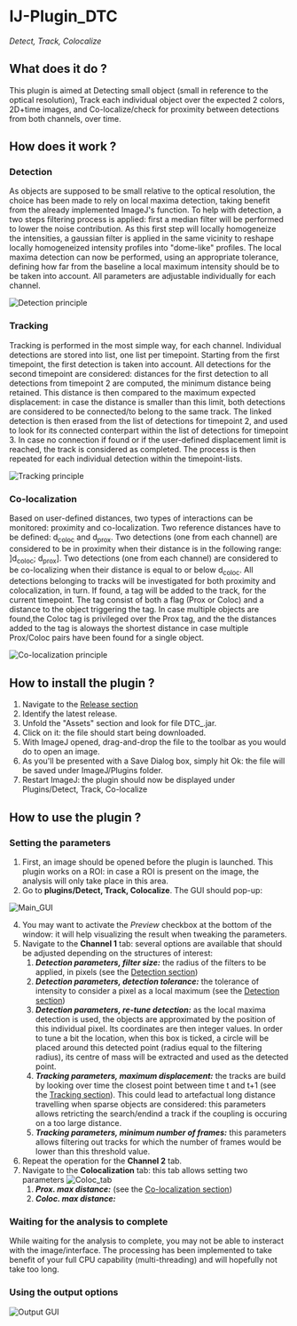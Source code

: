 # IJ-Plugin_DTC
_Detect, Track, Colocalize_

## What does it do ?
This plugin is aimed at Detecting small object (small in reference to the optical resolution), Track each individual object over the expected 2 colors, 2D+time images, and Co-localize/check for proximity between detections from both channels, over time.

## How does it work ?
### Detection
As objects are supposed to be small relative to the optical resolution, the choice has been made to rely on local maxima detection, taking benefit from the already implemented ImageJ's function. To help with detection, a two steps filtering process is applied: first a median filter will be performed to lower the noise contribution. As this first step will locally homogeneize the intensities, a gaussian filter is applied in the same vicinity to reshape locally homogeneized intensity profiles into "dome-like" profiles. The local maxima detection can now be performed, using an appropriate tolerance, defining how far from the baseline a local maximum intensity should be to be taken into account.
All parameters are adjustable individually for each channel.

![Detection principle](https://github.com/fabricecordelieres/IJ-Plugin_DTC/blob/master/images/Detection_principle.png)

### Tracking
Tracking is performed in the most simple way, for each channel. Individual detections are stored into list, one list per timepoint. Starting from the first timepoint, the first detection is taken into account. All detections for the second timepoint are considered: distances for the first detection to all detections from timepoint 2 are computed, the minimum distance being retained. This distance is then compared to the maximum expected displacement: in case the distance is smaller than this limit, both detections are considered to be connected/to belong to the same track. The linked detection is then erased from the list of detections for timepoint 2, and used to look for its connected conterpart within the list of detections for timepoint 3. In case no connection if found or if the user-defined displacement limit is reached, the track is considered as completed.
The process is then repeated for each individual detection within the timepoint-lists.

![Tracking principle](https://github.com/fabricecordelieres/IJ-Plugin_DTC/blob/master/images/Tracking_principle.png)

### Co-localization
Based on user-defined distances, two types of interactions can be monitored: proximity and co-localization. Two reference distances have to be defined: d<sub>coloc</sub> and d<sub>prox</sub>. Two detections (one from each channel) are considered to be in proximity when their distance is in the following range: ]d<sub>coloc</sub>; d<sub>prox</sub>]. Two detections (one from each channel) are considered to be co-localizing when their distance is equal to or below d<sub>coloc</sub>. All detections belonging to tracks will be investigated for both proximity and colocalization, in turn. If found, a tag will be added to the track, for the current timepoint. The tag consist of both a flag (Prox or Coloc) and a distance to the object triggering the tag. In case multiple objects are found,the Coloc tag is privileged over the Prox tag, and the the distances added to the tag is  aloways the shortest distance in case multiple Prox/Coloc pairs have been found for a single object.

![Co-localization principle](https://github.com/fabricecordelieres/IJ-Plugin_DTC/blob/master/images/Co-localization_principle.png)

## How to install the plugin ?
1. Navigate to the [Release section](https://github.com/fabricecordelieres/IJ-Plugin_DTC/releases)
2. Identify the latest release.
3. Unfold the "Assets" section and look for file DTC_.jar.
4. Click on it: the file should start being downloaded.
5. With ImageJ opened, drag-and-drop the file to the toolbar as you would do to open an image.
6. As you'll be presented with a Save Dialog box, simply hit Ok: the file will be saved under ImageJ/Plugins folder.
7. Restart ImageJ: the plugin should now be displayed under Plugins/Detect, Track, Co-localize

## How to use the plugin ?
### Setting the parameters
1. First, an image should be opened before the plugin is launched. This plugin works on a ROI: in case a ROI is present on the image, the analysis will only take place in this area.
2. Go to **plugins/Detect, Track, Colocalize**. The GUI should pop-up:

![Main_GUI](https://github.com/fabricecordelieres/IJ-Plugin_DTC/blob/master/images/GUI_Red.png)

4. You may want to activate the _Preview_ checkbox at the bottom of the window: it will help visualizing the result when tweaking the parameters.
5. Navigate to the **Channel 1** tab: several options are available that should be adjusted depending on the structures of interest:
    1. **_Detection parameters, filter size:_** the radius of the filters to be applied, in pixels (see the [Detection section](#detection))
    2. **_Detection parameters, detection tolerance:_** the tolerance of intensity to consider a pixel as a local maximum (see the [Detection section](#detection))
    3. **_Detection parameters, re-tune detection:_** as the local maxima detection is used, the objects are approximated by the position of this individual pixel. Its coordinates are then integer values. In order to tune a bit the location, when this box is ticked, a circle will be placed around this detected point (radius equal to the filtering radius), its centre of mass will be extracted and used as the detected point. 
    4. **_Tracking parameters, maximum displacement:_** the tracks are build by looking over time the closest point between time t and t+1 (see the [Tracking section](#tracking)). This could lead to artefactual long distance travelling when sparse objects are considered: this parameters allows retricting the search/endind a track if the coupling is occuring on a too large distance.
    5. **_Tracking parameters, minimum number of frames:_** this parameters allows filtering out tracks for which the number of frames would be lower than this threshold value.
6. Repeat the operation for the **Channel 2** tab.
7. Navigate to the **Colocalization** tab: this tab allows setting two parameters
![Coloc_tab](https://github.com/fabricecordelieres/IJ-Plugin_DTC/blob/master/images/GUI_Coloc.png)
    1. **_Prox. max distance:_** (see the [Co-localization section](#co-localization))
    2. **_Coloc. max distance:_**


### Waiting for the analysis to complete
While waiting for the analysis to complete, you may not be able to insteract with the image/interface. The processing has been implemented to take benefit of your full CPU capability (multi-threading) and will hopefully not take too long.


### Using the output options
![Output GUI](https://github.com/fabricecordelieres/IJ-Plugin_DTC/blob/master/images/GUI_Output.png)
